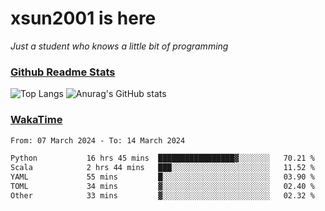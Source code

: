 # xsun2001 is here

*Just a student who knows a little bit of programming*

### [Github Readme Stats](https://github.com/anuraghazra/github-readme-stats)

![Top Langs](https://github-readme-stats.vercel.app/api/top-langs/?username=xsun2001&layout=compact&theme=radical) ![Anurag's GitHub stats](https://github-readme-stats.vercel.app/api?username=xsun2001&show_icons=true&theme=radical)

### [WakaTime](https://wakatime.com)

<!--START_SECTION:waka-->

```txt
From: 07 March 2024 - To: 14 March 2024

Python           16 hrs 45 mins  █████████████████▓░░░░░░░   70.21 %
Scala            2 hrs 44 mins   ███░░░░░░░░░░░░░░░░░░░░░░   11.52 %
YAML             55 mins         █░░░░░░░░░░░░░░░░░░░░░░░░   03.90 %
TOML             34 mins         ▓░░░░░░░░░░░░░░░░░░░░░░░░   02.40 %
Other            33 mins         ▓░░░░░░░░░░░░░░░░░░░░░░░░   02.32 %
```

<!--END_SECTION:waka-->

